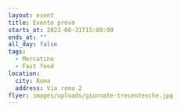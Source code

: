 ```yaml
---
layout: event
title: Evento prova
starts_at: 2023-08-31T15:00:00
ends_at: ""
all_day: false
tags:
  - Mercatino
  - Fast food
location:
  city: Roma
  address: Via roma 2
flyer: images/uploads/giornate-trecentesche.jpg
---
```

